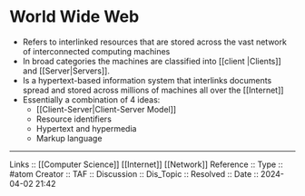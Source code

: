 # World Wide Web

- Refers to interlinked resources that are stored across the vast network of interconnected computing machines
- In broad categories the machines are classified into [[client |Clients]] and [[Server|Servers]].
- Is a hypertext-based information system that interlinks documents spread and stored across millions of machines all over the [[Internet]]
- Essentially a combination of 4 ideas:
	- [[Client-Server|Client-Server Model]]
	- Resource identifiers
	- Hypertext and hypermedia
	- Markup language
---
Links :: [[Computer Science]] [[Internet]] [[Network]]
Reference ::
Type :: #atom
Creator ::
TAF ::
Discussion ::
Dis_Topic :: 
Resolved ::
Date :: 2024-04-02 21:42
